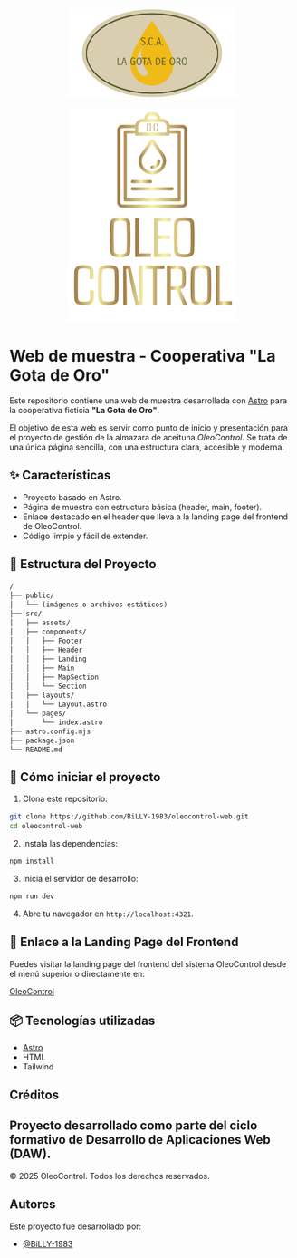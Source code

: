 <p align="center">
  <img src="src/assets/images/logo_sca/png/logo-no-background.png" alt="Logo OleoControl" width="300"/>
</p>

<p align="center">
  <img src="src/assets/images/logo_oc/png/logo-no-background.png" alt="Logo OleoControl" width="300"/>
</p>

# Web de muestra - Cooperativa "La Gota de Oro"

Este repositorio contiene una web de muestra desarrollada con [Astro](https://astro.build/) para la cooperativa ficticia **"La Gota de Oro"**.

El objetivo de esta web es servir como punto de inicio y presentación para el proyecto de gestión de la almazara de aceituna _OleoControl_. Se trata de una única página sencilla, con una estructura clara, accesible y moderna.

## ✨ Características

- Proyecto basado en Astro.
- Página de muestra con estructura básica (header, main, footer).
- Enlace destacado en el header que lleva a la landing page del frontend de OleoControl.
- Código limpio y fácil de extender.

## 📁 Estructura del Proyecto

```
/
├── public/
│   └── (imágenes o archivos estáticos)
├── src/
│   ├── assets/
│   ├── components/
│   │   ├── Footer
│   │   ├── Header
│   │   ├── Landing
│   │   ├── Main
│   │   ├── MapSection
│   │   └── Section
│   ├── layouts/
│   │   └── Layout.astro
│   └── pages/
│       └── index.astro
├── astro.config.mjs
├── package.json
└── README.md
```

## 🚀 Cómo iniciar el proyecto

1. Clona este repositorio:

```bash
git clone https://github.com/BiLLY-1983/oleocontrol-web.git
cd oleocontrol-web
```

2. Instala las dependencias:

```bash
npm install
```

3. Inicia el servidor de desarrollo:

```bash
npm run dev
```

4. Abre tu navegador en `http://localhost:4321`.

## 🔗 Enlace a la Landing Page del Frontend

Puedes visitar la landing page del frontend del sistema OleoControl desde el menú superior o directamente en:

[OleoControl](https://oleocontrol-front-production.up.railway.app/)

## 📦 Tecnologías utilizadas

- [Astro](https://astro.build/)
- HTML
- Tailwind


## Créditos

Proyecto desarrollado como parte del ciclo formativo de Desarrollo de Aplicaciones Web (DAW).  
---

© 2025 OleoControl. Todos los derechos reservados.

## Autores

Este proyecto fue desarrollado por:

- [@BiLLY-1983](https://www.github.com/BiLLY-1983)



